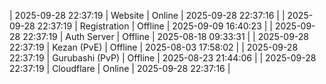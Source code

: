 | 2025-09-28 22:37:19 | Website | Online | 2025-09-28 22:37:16 |
| 2025-09-28 22:37:19 | Registration | Offline | 2025-09-09 16:40:23 |
| 2025-09-28 22:37:19 | Auth Server | Offline | 2025-08-18 09:33:31 |
| 2025-09-28 22:37:19 | Kezan (PvE) | Offline | 2025-08-03 17:58:02 |
| 2025-09-28 22:37:19 | Gurubashi (PvP) | Offline | 2025-08-23 21:44:06 |
| 2025-09-28 22:37:19 | Cloudflare | Online | 2025-09-28 22:37:16 |
